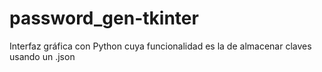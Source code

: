 # password_gen-tkinter
Interfaz gráfica con Python cuya funcionalidad es la de almacenar claves usando un .json
